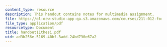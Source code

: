 ```yaml
---
content_type: resource
description: This handout contains notes for multimedia assignment.
file: https://ol-ocw-studio-app-qa.s3.amazonaws.com/courses/21l-012-forms-of-western-narrative-spring-2004/ad3b256e516940bf3add24bd730e67a2_handout11thesi.pdf
file_type: application/pdf
resourcetype: Document
title: handout11thesi.pdf
uid: ad3b256e-5169-40bf-3add-24bd730e67a2
---
```

